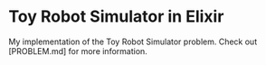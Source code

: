 # Toy Robot Simulator in Elixir

My implementation of the Toy Robot Simulator problem. Check out [PROBLEM.md] for more information.
